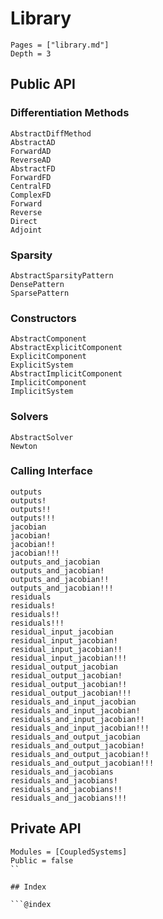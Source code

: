 # Library

```@contents
Pages = ["library.md"]
Depth = 3
```

## Public API

### Differentiation Methods

```@docs
AbstractDiffMethod
AbstractAD
ForwardAD
ReverseAD
AbstractFD
ForwardFD
CentralFD
ComplexFD
Forward
Reverse
Direct
Adjoint
```

### Sparsity

```@docs
AbstractSparsityPattern
DensePattern
SparsePattern
```

### Constructors

```@docs
AbstractComponent
AbstractExplicitComponent
ExplicitComponent
ExplicitSystem
AbstractImplicitComponent
ImplicitComponent
ImplicitSystem
```

### Solvers

```@docs
AbstractSolver
Newton
```

### Calling Interface

```@docs
outputs
outputs!
outputs!!
outputs!!!
jacobian
jacobian!
jacobian!!
jacobian!!!
outputs_and_jacobian
outputs_and_jacobian!
outputs_and_jacobian!!
outputs_and_jacobian!!!
residuals
residuals!
residuals!!
residuals!!!
residual_input_jacobian
residual_input_jacobian!
residual_input_jacobian!!
residual_input_jacobian!!!
residual_output_jacobian
residual_output_jacobian!
residual_output_jacobian!!
residual_output_jacobian!!!
residuals_and_input_jacobian
residuals_and_input_jacobian!
residuals_and_input_jacobian!!
residuals_and_input_jacobian!!!
residuals_and_output_jacobian
residuals_and_output_jacobian!
residuals_and_output_jacobian!!
residuals_and_output_jacobian!!!
residuals_and_jacobians
residuals_and_jacobians!
residuals_and_jacobians!!
residuals_and_jacobians!!!
```

## Private API

```@autodocs
Modules = [CoupledSystems]
Public = false
``

## Index

```@index
```

